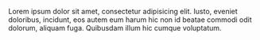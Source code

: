 Lorem ipsum dolor sit amet, consectetur adipisicing elit. Iusto, eveniet doloribus, incidunt, eos autem eum harum hic non id beatae commodi odit dolorum, aliquam fuga. Quibusdam illum hic cumque voluptatum.